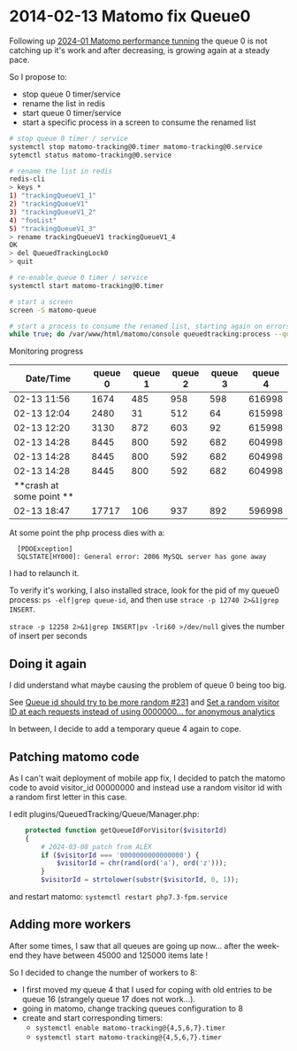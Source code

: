 # 2014-02-13 Matomo fix Queue0

Following up [2024-01 Matomo performance tunning](./2024-01-matomo-perf-tunning.md)
the queue 0 is not catching up it's work and after decreasing, is growing again at a steady pace.

So I propose to:
* stop queue 0 timer/service
* rename the list in redis
* start queue 0 timer/service
* start a specific process in a screen to consume the renamed list

```bash
# stop queue 0 timer / service
systemctl stop matomo-tracking@0.timer matomo-tracking@0.service
sytemctl status matomo-tracking@0.service

# rename the list in redis
redis-cli
> keys *
1) "trackingQueueV1_1"
2) "trackingQueueV1"
3) "trackingQueueV1_2"
4) "fooList"
5) "trackingQueueV1_3"
> rename trackingQueueV1 trackingQueueV1_4
OK
> del QueuedTrackingLock0
> quit

# re-enable queue 0 timer / service
systemctl start matomo-tracking@0.timer

# start a screen
screen -S matomo-queue

# start a process to consume the renamed list, starting again on errors
while true; do /var/www/html/matomo/console queuedtracking:process --queue-id=4 -v -n;/var/www/html/matomo/console queuedtracking:lock-status --unlock=QueuedTrackingLock4 -n --ignore-warn; sleep 60; done
```

Monitoring progress

| Date/Time | queue 0 | queue 1 | queue 2 | queue 3 | queue 4 |
|--|--|--|--|--|--|
| 02-13 11:56| 1674 | 485 | 958 | 598 | 616998 |
| 02-13 12:04| 2480 | 31 | 512 | 64 | 615998 |
| 02-13 12:20 | 3130 | 872 | 603 | 92   | 615998 |
| 02-13 14:28 | 8445 | 800 | 592 | 682 | 604998 |
| 02-13 14:28 | 8445 | 800 | 592 | 682 | 604998 |
| 02-13 14:28 | 8445 | 800 | 592 | 682 | 604998 |
| **crash at some point ** | | | | | |
| 02-13 18:47 | 17717 | 106  | 937 | 892 | 596998 |


At some point the php process dies with a:
```
  [PDOException]
  SQLSTATE[HY000]: General error: 2006 MySQL server has gone away
```
I had to relaunch it.


To verify it's working, I also installed strace, 
look for the pid of my queue0 process: `ps -elf|grep queue-id`, 
and then use `strace -p 12740 2>&1|grep INSERT`.

`strace -p 12258 2>&1|grep INSERT|pv -lri60 >/dev/null` gives the number of insert per seconds


## Doing it again

I did understand what maybe causing the problem of queue 0 being too big.

See [Queue id should try to be more random #231](https://github.com/matomo-org/plugin-QueuedTracking/issues/231) and [Set a random visitor ID at each requests instead of using 0000000… for anonymous analytics](https://github.com/openfoodfacts/smooth-app/issues/5095)

In between, I decide to add a temporary queue 4 again to cope.

## Patching matomo code

As I can't wait deployment of mobile app fix, I decided to patch the matomo code to
avoid visitor_id 00000000 and instead use a random visitor id with a random first letter in this case.

I edit plugins/QueuedTracking/Queue/Manager.php:

```php
    protected function getQueueIdForVisitor($visitorId)
    {
        # 2024-03-08 patch from ALEX
        if ($visitorId === '0000000000000000') {
            $visitorId = chr(rand(ord('a'), ord('z')));
        }
        $visitorId = strtolower(substr($visitorId, 0, 1));
```

and restart matomo:
`systemctl restart php7.3-fpm.service`

## Adding more workers

After some times, I saw that all queues are going up now… after the week-end they have between 45000 and 125000 items late !


So I decided to change the number of workers to 8:
* I first moved my queue 4 that I used for coping with old entries to be queue 16 (strangely queue 17 does not work…).
* going in matomo, change tracking queues configuration to 8
* create and start corresponding timers:
  * `systemctl enable matomo-tracking@{4,5,6,7}.timer`
  * `systemctl start matomo-tracking@{4,5,6,7}.timer`